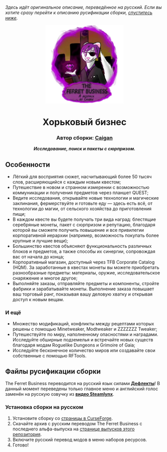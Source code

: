 *Здесь идёт оригинальное описание, переведённое на русский. Если вы хотите сразу перейти к описанию русификации сборки, [спуститесь ниже](#файлы-русификации-сборки).*

<p align="center"><img src="https://github.com/RushanM/Minecraft-Mods-Russian-Translation/blob/alpha/Сборки/The Ferret Business/Ассеты/the_ferret_business.png" height="250" alt="Логотип"></p>
<h1 align="center">Хорьковый бизнес</h1>
<h3 align="center"><b>Автор сборки: <a href="https://github.com/CaiganMythFang">Caigan</a></b></h3>
<p align="center"><b><i>Исследование, поиск и пакеты с сюрпризом.</i></b></p>

## Особенности

* Лёгкий для восприятия сюжет, насчитывающий более 50 тысяч слов, расширяющийся с каждым новым квестом;
* Путешествие в новом и странном измерении с возможностью коммуникации и получения предметов через планшет QUEST;
* Ведите исследования, открывайте новые технологии и магические заклинания, фермерствуйте и готовьте еду — здесь есть всё, от технологии до магии, от сельского хозяйства до приготовления пищи;
* В каждом квесте вы будете получать три вида наград: блестящие серебряные монеты, пакет с сюрпризом и репутацию, благодаря которой вы сможете получить повышение и все привилегии корпоративной иерархии (например, возможность покупать более крупные и лучшие вещи);
* Большинство квестов объясняют функциональность различных блоков и предметов, а также способы их синергии, сопровождая вас от начала до конца;
* Корпоративный магазин, доступный через TFB Corporate Catalog (HQM). За заработанные в квестах монеты вы можете приобретать разнообразные предметы: материалы, оружие, исследовательское снаряжение и многое другое;
* Выполняйте заказы, отправляйте предметы и компоненты, стройте фабрики и зарабатывайте монеты. Выполнение заказа повышает ваш торговый ранг, показывая вашу деловую хватку и открывая доступ к новым вещам.

### И ещё

* Множество модификаций, конфликты между рецептами которых решены с помощью Minetweaker, Modtweaker и ZZZZZZZ Tweaker;
* Путешествуйте по миру, наполненному опасностями и наградами. Исследуйте обширные подземелья и встречайте новых существ благодаря модам Roguelike Dungeons и Grimoire of Gaia;
* Исследуйте бесконечное количество миров или создавайте свои собственные с помощью RFTools.

## Файлы русификации сборки

The Ferret Business переводится на русский язык силами [**Дефлекты**](https://github.com/RushanM)! В данный момент переведены только главное меню и английский голос заменён на русскую озвучку из [**видео Steamlynx**](https://www.youtube.com/watch?v=qq4r3cCpWaI).

### Установка сборки на русском

1. Установите сборку со [страницы в CurseForge](https://www.curseforge.com/minecraft/modpacks/the-ferret-business).
2. Скачайте архив с русским переводом The Ferret Business с последнего альфа-выпуска на [странице выпусков этого репозитория](https://github.com/RushanM/Minecraft-Mods-Russian-Translation/releases).
3. Включите русский перевод модов в меню наборов ресурсов.
4. Готово!
